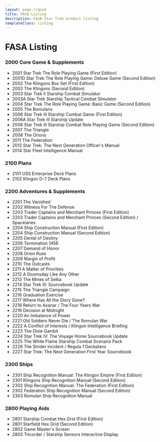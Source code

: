 ```yaml
---
layout: page.liquid
title: FASA Listing
description: FASA Star Trek product listing
templateClass: listing
---
```


# FASA Listing

### 2000 Core Game & Supplements

- 2001 Star Trek The Role Playing Game (First Edition)
- 2001D Star Trek The Role Playing Game: Deluxe Game (Second Edition)
- 2002 The Klingons Box Set (First Edition)
- 2002 The Klingons (Second Edition)
- 2003 Star Trek II Starship Combat Simulator
- 2003A Star Trek Starship Tactical Combat Simulator
- 2004 Star Trek The Role Playing Game: Basic Game (Second Edition)
- 2005 The Romulans
- 2006 Star Trek III Starship Combat Game (First Edition)
- 2006A Star Trek III Starship Update
- 2006 Star Trek III Starship Combat Role Playing Game (Second Edition)
- 2007 The Triangle
- 2008 The Orions
- 2011 The Federation
- 2012 Star Trek: The Next Generation Officer's Manual
- 2014 Star Fleet Intelligence Manual

### 2100 Plans

- 2101 USS Enterprise Deck Plans
- 2102 Klingon D-7 Deck Plans

### 2200 Adventures & Supplements

- 2201 The Vanished
- 2202 Witness For The Defense
- 2203 Trader Captains and Merchant Princes (First Edition)
- 2203 Trader Captains and Merchant Princes (Second Edition) / Spacelanes
- 2204 Ship Construction Manual (First Edition)
- 2204 Ship Construction Manual (Second Edition)
- 2205 Denial of Destiny
- 2206 Termination 1456
- 2207 Demand of Honor
- 2208 Orion Ruse
- 2209 Margin of Profit
- 2210 The Outcasts
- 2211 A Matter of Priorities
- 2212 A Doomsday Like Any Other
- 2213 The Mines of Selka
- 2214 Star Trek III: Sourcebook Update
- 2215 The Triangle Campaign 
- 2216 Graduation Exercise
- 2217 Where Has All the Glory Gone?
- 2218 Return to Axanar / The Four Years War
- 2219 Decision at Midnight
- 2220 An Imbalance of Power
- 2221 Old Soldiers Never Die / The Romulan War
- 2222 A Conflict of Interests / Klingon Intelligence Briefing
- 2223 The Dixie Gambit
- 2224 Star Trek IV: The Voyage Home Sourcebook Update
- 2225 The White Flame Starship Combat Scenario Pack
- 2226 The Strider Incident / Regula 1 Deckplans
- 2227 Star Trek: The Next Generation First Year Sourcebook

### 2300 Ships

- 2301 Ship Recognition Manual: The Klingon Empire (First Edition)
- 2301 Klingons Ship Recognition Manual (Second Edition)
- 2302 Ship Recognition Manual: The Federation (First Edition)
- 2302 Federation Ship Recognition Manual (Second Edition)
- 2303 Romulan Ship Recognition Manual

### 2800 Playing Aids

- 2801 Starship Combat Hex Grid (First Edition)
- 2801 Starfield Hex Grid (Second Edition)
- 2802 Game Master's Screen
- 2803 Tricorder / Starship Sensors Interactive Display
 
 